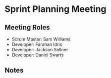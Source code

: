 # Sprint Planning Meeting #

## Meeting Roles ##

- Scrum Master: Sam Williams
- Developer: Farahan Idris
- Developer: Jackson Sellner
- Developer: Daniel Swarts

## Notes ##
